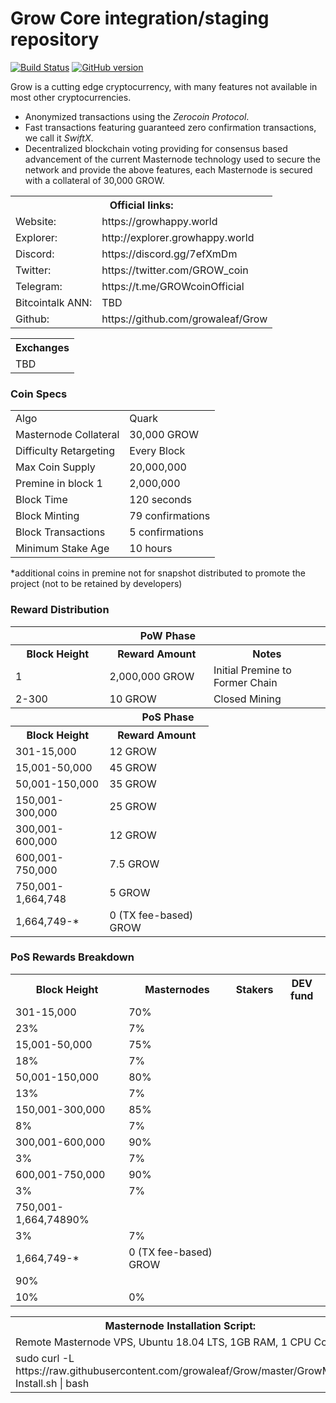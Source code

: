 Grow Core integration/staging repository
=====================================

[![Build Status](https://travis-ci.org/growaleaf/Grow.svg?branch=master)](https://travis-ci.org/growaleaf/Grow) [![GitHub version](https://img.shields.io/twitter/url/https://github.com/growaleaf/Grow.svg?style=social)](https://twitter.com/intent/tweet?text=Wow:&url=http%3A%2F%2Fgithub.com%2Fgrow%2Fgrow)

Grow is a cutting edge cryptocurrency, with many features not available in most other cryptocurrencies.
- Anonymized transactions using the _Zerocoin Protocol_.
- Fast transactions featuring guaranteed zero confirmation transactions, we call it _SwiftX_.
- Decentralized blockchain voting providing for consensus based advancement of the current Masternode
  technology used to secure the network and provide the above features, each Masternode is secured
  with a collateral of 30,000 GROW.

  
<table>
  <th colspan=2>Official links:</th>

<tr><td>Website:</td><td> https://growhappy.world</td></tr>
<tr><td>Explorer:</td><td> http://explorer.growhappy.world</td></tr>
<tr><td>Discord:</td><td> https://discord.gg/7efXmDm</td></tr>
<tr><td>Twitter:</td><td> https://twitter.com/GROW_coin</td></tr>
<tr><td>Telegram:</td><td>https://t.me/GROWcoinOfficial</td></tr>
<tr><td>Bitcointalk ANN:</td><td> TBD</td></tr>
<tr><td>Github:</td><td> https://github.com/growaleaf/Grow</td></tr>
</table>

<table>
  <th colspan=2>Exchanges</th>

<tr><td>TBD</td></tr>
</table>



### Coin Specs
<table>
<tr><td>Algo</td><td>Quark</td></tr>
  <tr><td>Masternode Collateral</td><td>30,000 GROW</td></tr>
<tr><td>Difficulty Retargeting</td><td>Every Block</td></tr>
<tr><td>Max Coin Supply</td><td>20,000,000</td></tr>
<tr><td>Premine in block 1</td><td>2,000,000</td></tr>
  <tr><td>Block Time</td><td>120 seconds</td></tr>
  <tr><td>Block Minting</td><td>79 confirmations</td></tr>
  <tr><td>Block Transactions</td><td>5 confirmations</td></tr>
  <tr><td>Minimum Stake Age</td><td>10 hours</td></tr>
</table>
*additional coins in premine not for snapshot distributed to promote the project (not to be retained by developers)

### Reward Distribution

<table>
<th colspan=4>PoW Phase</th>
<tr><th>Block Height</th><th>Reward Amount</th><th>Notes</th></tr>
<tr><td>1</td><td>2,000,000 GROW</td><td>Initial Premine to Former Chain</td></tr>
<tr><td>2-300</td><td>10 GROW</td><td>Closed Mining</td></tr>
<tr><th colspan=4>PoS Phase</th></tr>
<tr><th>Block Height</th><th colspan=1>Reward Amount</th></tr>
<tr><td>301-15,000</td><td>12 GROW</td></tr>
<tr><td>15,001-50,000</td><td>45 GROW</td></tr>
<tr><td>50,001-150,000</td><td>35 GROW</td></tr>
<tr><td>150,001-300,000</td><td>25 GROW</td></tr>
   <tr><td>300,001-600,000</td><td>12 GROW</td></tr>
   <tr><td>600,001-750,000</td><td>7.5 GROW</td></tr>
   <tr><td>750,001-1,664,748</td><td>5 GROW</td></tr>
<tr><td>1,664,749-*</td><td>0 (TX fee-based) GROW</td></tr>
</table>

### PoS Rewards Breakdown

<table>
<tr><th>Block Height</th><th>Masternodes </th> <th> Stakers</th> <th> DEV fund</th>
<tr><td>301-15,000</td><td>70%</td></tr> <td>23% </td> <td> 7% </td></tr>
<tr><td>15,001-50,000</td><td>75%</td></tr> <td>18% </td> <td> 7% </td></tr>
<tr><td>50,001-150,000</td><td>80%</td></tr> <td>13% </td> <td> 7% </td></tr>
<tr><td>150,001-300,000</td><td>85%</td></tr> <td>8% </td> <td> 7% </td></tr>
<tr><td>300,001-600,000</td><td>90%</td></tr> <td>3% </td> <td> 7% </td></tr>
<tr><td>600,001-750,000</td><td>90%</td></tr> <td>3% </td> <td> 7% </td></tr>
<tr><td>750,001-1,664,748</td<td>90%</td></tr> <td>3% </td> <td> 7% </td></tr>
<tr><td>1,664,749-*</td><td>0 (TX fee-based) GROW</td></tr><td>90%</td></tr> <td>10% </td> <td> 0% </td></tr>

</table>


<table>
  <th colspan=1>Masternode Installation Script:</th>
  <tr><td>Remote Masternode VPS, Ubuntu 18.04 LTS, 1GB RAM, 1 CPU Core </td></td>  
<tr><td>sudo curl -L https://raw.githubusercontent.com/growaleaf/Grow/master/GrowMN-Install.sh | bash</td></td>
</table>
